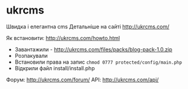 ukrcms
======

Швидка і елегантна cms
Детальніше на сайті http://ukrcms.com/

Як встановити: http://ukrcms.com/howto.html

* Завантажили - http://ukrcms.com/files/packs/blog-pack-1.0.zip
* Розпакували
* Встановили права на запис `chmod 0777 protected/config/main.php`
* Відкрили файл install/install.php


Форум: http://ukrcms.com/forum/
API: http://ukrcms.com/api/
